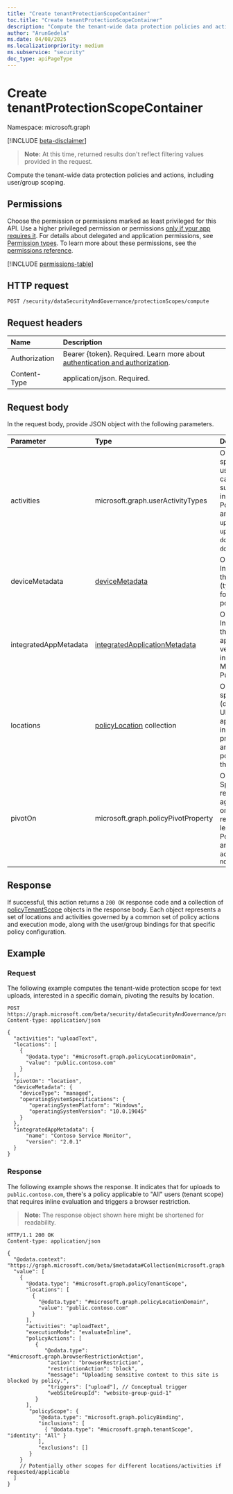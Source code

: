 ```yaml
---
title: "Create tenantProtectionScopeContainer"
toc.title: "Create tenantProtectionScopeContainer"
description: "Compute the tenant-wide data protection policies and actions, including user or group scoping."
author: "ArunGedela"
ms.date: 04/08/2025
ms.localizationpriority: medium
ms.subservice: "security"
doc_type: apiPageType
---
```


# Create tenantProtectionScopeContainer

Namespace: microsoft.graph

[!INCLUDE [beta-disclaimer](../../includes/beta-disclaimer.md)]

>**Note:** At this time, returned results don't reflect filtering values provided in the request.

Compute the tenant-wide data protection policies and actions, including user/group scoping.

## Permissions

Choose the permission or permissions marked as least privileged for this API. Use a higher privileged permission or permissions [only if your app requires it](/graph/permissions-overview#best-practices-for-using-microsoft-graph-permissions). For details about delegated and application permissions, see [Permission types](/graph/permissions-overview#permission-types). To learn more about these permissions, see the [permissions reference](/graph/permissions-reference).

<!-- {
  "blockType": "permissions",
  "name": "tenantprotectionscopecontainer-compute-permissions"
}
-->
[!INCLUDE [permissions-table](../includes/permissions/tenantprotectionscopecontainer-compute-permissions.md)]

## HTTP request

```http
POST /security/dataSecurityAndGovernance/protectionScopes/compute
```

## Request headers

| Name          | Description   |
| :------------ | :------------ |
|Authorization|Bearer {token}. Required. Learn more about [authentication and authorization](/graph/auth/auth-concepts).|
| Content-Type  | application/json. Required. |

## Request body

In the request body, provide JSON object with the following parameters.

| Parameter             | Type                                                                                                                 | Description                                                                                                                                                         |
| :-------------------- | :------------------------------------------------------------------------------------------------------------------- | :------------------------------------------------------------------------------------------------------------------------------------------------------------------ |
| activities            | microsoft.graph.userActivityTypes                                                   | Optional. Flags specifying the user activities the calling application supports or is interested. Possible values are `none`, `uploadText`, `uploadFile`, `downloadText`, `downloadFile`. |
| deviceMetadata        | [deviceMetadata](../resources/devicemetadata.md)                                    | Optional. Information about the device context (type, OS) used for contextual policy evaluation.                                                                   |
| integratedAppMetadata | [integratedApplicationMetadata](../resources/integratedapplicationmetadata.md)      | Optional. Information about the calling application (name, version) integrating with Microsoft Purview.                                                                    |
| locations             | [policyLocation](../resources/policylocation.md) collection                         | Optional. List of specific locations (domains or URLs) the application is interested in. If provided, results are trimmed to policies covering these locations.     |
| pivotOn               | microsoft.graph.policyPivotProperty                          | Optional. Specifies how the results should be aggregated. If omitted or `none`, results might be less aggregated. Possible values are `activity`,`location`, `none`                  |

## Response

If successful, this action returns a `200 OK` response code and a collection of [policyTenantScope](../resources/policytenantscope.md) objects in the response body. Each object represents a set of locations and activities governed by a common set of policy actions and execution mode, along with the user/group bindings for that specific policy configuration.

## Example

### Request

The following example computes the tenant-wide protection scope for text uploads, interested in a specific domain, pivoting the results by location.

```http
POST https://graph.microsoft.com/beta/security/dataSecurityAndGovernance/protectionScopes/compute
Content-type: application/json

{
  "activities": "uploadText",
  "locations": [
    {
      "@odata.type": "#microsoft.graph.policyLocationDomain",
      "value": "public.contoso.com"
    }
  ],
  "pivotOn": "location",
  "deviceMetadata": {
    "deviceType": "managed",
    "operatingSystemSpecifications": {
       "operatingSystemPlatform": "Windows",
       "operatingSystemVersion": "10.0.19045"
    }
  },
  "integratedAppMetadata": {
      "name": "Contoso Service Monitor",
      "version": "2.0.1"
  }
}
```

### Response

The following example shows the response. It indicates that for uploads to `public.contoso.com`, there's a policy applicable to "All" users (tenant scope) that requires inline evaluation and triggers a browser restriction.

> **Note:** The response object shown here might be shortened for readability.

```http
HTTP/1.1 200 OK
Content-type: application/json

{
  "@odata.context": "https://graph.microsoft.com/beta/$metadata#Collection(microsoft.graph.policyTenantScope)",
  "value": [
    {
      "@odata.type": "#microsoft.graph.policyTenantScope",
      "locations": [
        {
          "@odata.type": "#microsoft.graph.policyLocationDomain",
          "value": "public.contoso.com"
        }
      ],
      "activities": "uploadText",
      "executionMode": "evaluateInline",
      "policyActions": [
         {
            "@odata.type": "#microsoft.graph.browserRestrictionAction",
             "action": "browserRestriction",
             "restrictionAction": "block",
             "message": "Uploading sensitive content to this site is blocked by policy.",
             "triggers": ["upload"], // Conceptual trigger
             "webSiteGroupId": "website-group-guid-1"
         }
      ],
       "policyScope": {
          "@odata.type": "microsoft.graph.policyBinding",
          "inclusions": [
            { "@odata.type": "#microsoft.graph.tenantScope", "identity": "All" }
          ],
          "exclusions": []
       }
    }
    // Potentially other scopes for different locations/activities if requested/applicable
  ]
}
```
